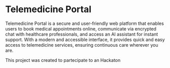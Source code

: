 # Telemedicine Portal
Telemedicine Portal is a secure and user-friendly web platform that enables users to book medical appointments online, communicate via encrypted chat with healthcare professionals, and access an AI assistant for instant support. 
With a modern and accessible interface, it provides quick and easy access to telemedicine services, ensuring continuous care wherever you are.

This project was created to partecipate to an Hackaton
